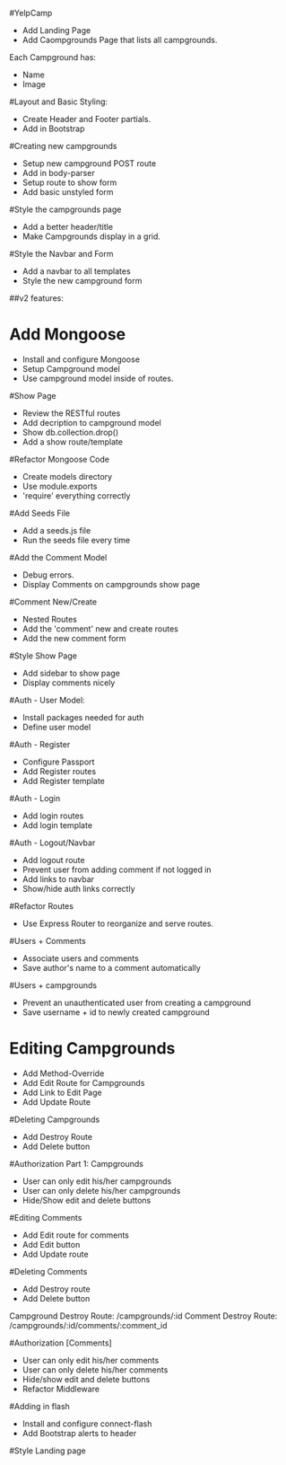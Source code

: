 #YelpCamp

* Add Landing Page
* Add Caompgrounds Page that lists all campgrounds.

Each Campground has:
* Name
* Image

#Layout and Basic Styling:
* Create Header and Footer partials.
* Add in Bootstrap

#Creating new campgrounds
* Setup new campground POST route
* Add in body-parser
* Setup route to show form
* Add basic unstyled form

#Style the campgrounds page
* Add a better header/title
* Make Campgrounds display in a grid.

#Style the Navbar and Form
* Add a navbar to all templates
* Style the new campground form

##v2 features:
# Add Mongoose
* Install and configure Mongoose
* Setup Campground model
* Use campground model inside of routes.

#Show Page
* Review the RESTful routes
* Add decription to campground model
* Show db.collection.drop()
* Add a show route/template

#Refactor Mongoose Code
* Create models directory
* Use module.exports
* 'require' everything correctly

#Add Seeds File
* Add a seeds.js file
* Run the seeds file every time

#Add the Comment Model
* Debug errors.
* Display Comments on campgrounds show page

#Comment New/Create
* Nested Routes
* Add the 'comment' new and create routes
* Add the new comment form

#Style Show Page
* Add sidebar to show page
* Display comments nicely

#Auth - User Model:
* Install packages needed for auth
* Define user model

#Auth - Register
* Configure Passport
* Add Register routes
* Add Register template

#Auth - Login
* Add login routes
* Add login template

#Auth - Logout/Navbar
* Add logout route
* Prevent user from adding comment if not logged in
* Add links to navbar
* Show/hide auth links correctly

#Refactor Routes
* Use Express Router to reorganize and serve routes.

#Users + Comments
* Associate users and comments
* Save author's name to a comment automatically

#Users + campgrounds
* Prevent an unauthenticated user from creating a campground
* Save username + id to newly created campground

# Editing Campgrounds
* Add Method-Override
* Add Edit Route for Campgrounds
* Add Link to Edit Page
* Add Update Route

#Deleting Campgrounds
* Add Destroy Route
* Add Delete button

#Authorization Part 1: Campgrounds
* User can only edit his/her campgrounds
* User can only delete his/her campgrounds
* Hide/Show edit and delete buttons

#Editing Comments
* Add Edit route for comments
* Add Edit button
* Add Update route

<!-- Campground Edit Route: /campgrounds/:id/edit -->
<!-- Comment Edit Route:   /campgrounds/:id/comments/:comment_id/edit -->

#Deleting Comments
* Add Destroy route
* Add Delete button

Campground Destroy Route: /campgrounds/:id
Comment Destroy Route:    /campgrounds/:id/comments/:comment_id

#Authorization [Comments]
* User can only edit his/her comments
* User can only delete his/her comments
* Hide/show edit and delete buttons
* Refactor Middleware

#Adding in flash
* Install and configure connect-flash
* Add Bootstrap alerts to header

#Style Landing page